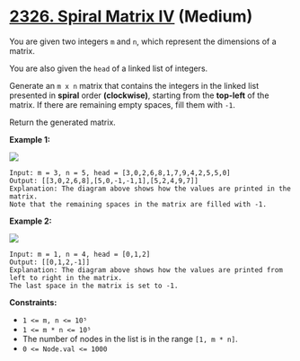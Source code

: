 # [2326. Spiral Matrix IV][link] (Medium)

[link]: https://leetcode.com/problems/spiral-matrix-iv/

You are given two integers `m` and `n`, which represent the dimensions of a matrix.

You are also given the `head` of a linked list of integers.

Generate an `m x n` matrix that contains the integers in the linked list presented in **spiral**
order **(clockwise)**, starting from the **top-left** of the matrix. If there are remaining empty
spaces, fill them with `-1`.

Return the generated matrix.

**Example 1:**

![](https://assets.leetcode.com/uploads/2022/05/09/ex1new.jpg)

```
Input: m = 3, n = 5, head = [3,0,2,6,8,1,7,9,4,2,5,5,0]
Output: [[3,0,2,6,8],[5,0,-1,-1,1],[5,2,4,9,7]]
Explanation: The diagram above shows how the values are printed in the matrix.
Note that the remaining spaces in the matrix are filled with -1.
```

**Example 2:**

![](https://assets.leetcode.com/uploads/2022/05/11/ex2.jpg)

```
Input: m = 1, n = 4, head = [0,1,2]
Output: [[0,1,2,-1]]
Explanation: The diagram above shows how the values are printed from left to right in the matrix.
The last space in the matrix is set to -1.
```

**Constraints:**

- `1 <= m, n <= 10⁵`
- `1 <= m * n <= 10⁵`
- The number of nodes in the list is in the range `[1, m * n]`.
- `0 <= Node.val <= 1000`
